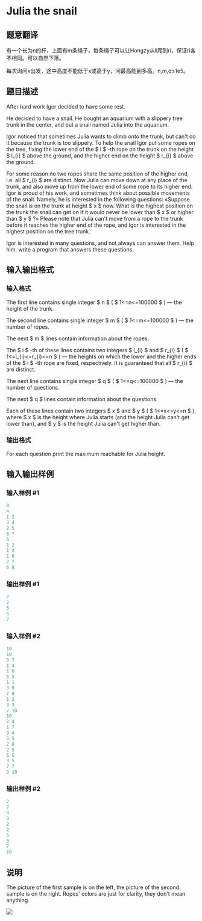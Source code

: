 # Julia the snail

## 题意翻译

有一个长为n的杆，上面有m条绳子，每条绳子可以让Hongzy从li爬到ri，保证ri各不相同。可以自然下落。

每次询问x出发，途中高度不能低于x或高于y，问最高能到多高。n,m,q≤1e5。

## 题目描述

After hard work Igor decided to have some rest.

He decided to have a snail. He bought an aquarium with a slippery tree trunk in the center, and put a snail named Julia into the aquarium.

Igor noticed that sometimes Julia wants to climb onto the trunk, but can't do it because the trunk is too slippery. To help the snail Igor put some ropes on the tree, fixing the lower end of the $ i $ -th rope on the trunk on the height $ l_{i} $ above the ground, and the higher end on the height $ r_{i} $ above the ground.

For some reason no two ropes share the same position of the higher end, i.e. all $ r_{i} $ are distinct. Now Julia can move down at any place of the trunk, and also move up from the lower end of some rope to its higher end. Igor is proud of his work, and sometimes think about possible movements of the snail. Namely, he is interested in the following questions: «Suppose the snail is on the trunk at height $ x $ now. What is the highest position on the trunk the snail can get on if it would never be lower than $ x $ or higher than $ y $ ?» Please note that Julia can't move from a rope to the trunk before it reaches the higher end of the rope, and Igor is interested in the highest position on the tree trunk.

Igor is interested in many questions, and not always can answer them. Help him, write a program that answers these questions.

## 输入输出格式

### 输入格式

The first line contains single integer $ n $ ( $ 1<=n<=100000 $ ) — the height of the trunk.

The second line contains single integer $ m $ ( $ 1<=m<=100000 $ ) — the number of ropes.

The next $ m $ lines contain information about the ropes.

The $ i $ -th of these lines contains two integers $ l_{i} $ and $ r_{i} $ ( $ 1<=l_{i}<=r_{i}<=n $ ) — the heights on which the lower and the higher ends of the $ i $ -th rope are fixed, respectively. It is guaranteed that all $ r_{i} $ are distinct.

The next line contains single integer $ q $ ( $ 1<=q<=100000 $ ) — the number of questions.

The next $ q $ lines contain information about the questions.

Each of these lines contain two integers $ x $ and $ y $ ( $ 1<=x<=y<=n $ ), where $ x $ is the height where Julia starts (and the height Julia can't get lower than), and $ y $ is the height Julia can't get higher than.

### 输出格式

For each question print the maximum reachable for Julia height.

## 输入输出样例

### 输入样例 #1

```cpp
8
4
1 2
3 4
2 5
6 7
5
1 2
1 4
1 6
2 7
6 8

```
### 输出样例 #1

```cpp
2
2
5
5
7

```
### 输入样例 #2

```cpp
10
10
3 7
1 4
1 6
5 5
1 1
3 9
7 8
1 2
3 3
7 10
10
2 4
1 7
3 4
3 5
2 8
2 5
5 5
3 5
7 7
3 10

```
### 输出样例 #2

```cpp
2
7
3
3
2
2
5
3
7
10

```
## 说明

The picture of the first sample is on the left, the picture of the second sample is on the right. Ropes' colors are just for clarity, they don't mean anything.

![](https://cdn.luogu.com.cn/upload/vjudge_pic/CF793F/fd0920e125cd0c2131a4cdbb7a6c682c972642f8.png)

